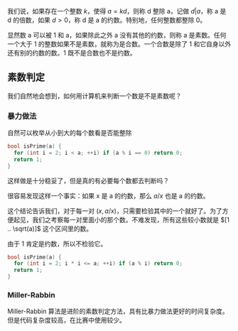 我们说，如果存在一个整数 $k$，使得 $a = kd$，则称 d 整除 a，记做 $d | a$，称 a 是 d 的倍数，如果 $d > 0$，称 d 是 a 的约数。特别地，任何整数都整除 0。

显然数 a 可以被 1 和 a，如果除此之外 a 没有其他的约数，则称 a 是素数。任何一个大于 1 的整数如果不是素数，就称为是合数。一个合数是除了 1 和它自身以外还有别的约数的数。1 既不是合数也不是约数。

## 素数判定

我们自然地会想到，如何用计算机来判断一个数是不是素数呢？

### 暴力做法

自然可以枚举从小到大的每个数看是否能整除

```c++
bool isPrime(a) {
  for (int i = 2; i < a; ++i) if (a % i == 0) return 0;
  return 1;
}
```

这样做是十分稳妥了，但是真的有必要每个数都去判断吗？

很容易发现这样一个事实：如果 x 是 a 的约数，那么 $a / x$ 也是 a 的约数。

这个结论告诉我们，对于每一对 $(x, a / x)$，只需要检验其中的一个就好了。为了方便起见，我们之考察每一对里面小的那个数。不难发现，所有这些较小数就是 $[1 .. \sqrt(a)]$ 这个区间里的数。

由于 1 肯定是约数，所以不检验它。

```c++
bool isPrime(a) {
  for (int i = 2; i * i <= a; ++i) if (a % i) return 0;
  return 1;
}
```

### Miller-Rabbin

Miller-Rabbin 算法是进阶的素数判定方法，具有比暴力做法更好的时间复杂度。但是代码复杂度较高，在比赛中使用较少。
